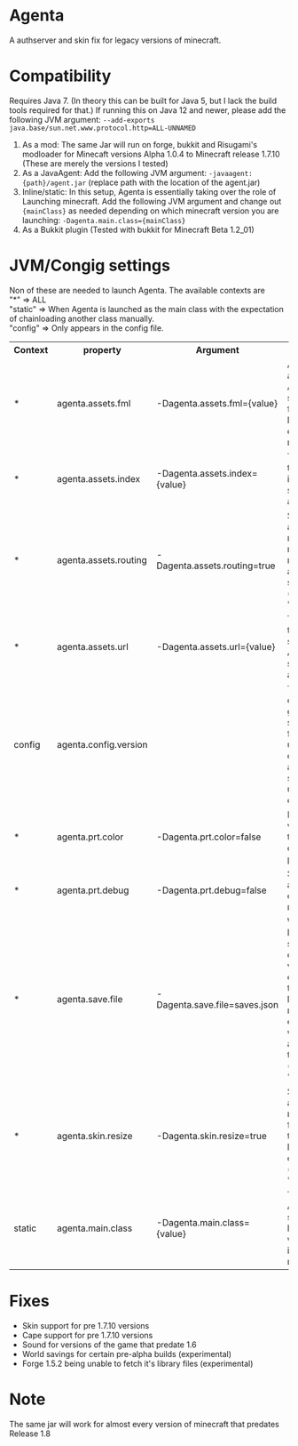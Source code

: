# Agenta
A authserver and skin fix for legacy versions of minecraft.

# Compatibility
Requires Java 7. (In theory this can be built for Java 5, but I lack the build tools required for that.)
If running this on Java 12 and newer, please add the following JVM argument: ```--add-exports java.base/sun.net.www.protocol.http=ALL-UNNAMED```

1) As a mod: The same Jar will run on forge, bukkit and Risugami's modloader for Minecaft versions Alpha 1.0.4 to Minecraft release 1.7.10 (These are merely the versions I tested)
2) As a JavaAgent: Add the following JVM argument: ```-javaagent:{path}/agent.jar``` (replace path with the location of the agent.jar)
3) Inline/static: In this setup, Agenta is essentially taking over the role of Launching minecraft. Add the following JVM argument and change out ```{mainClass}``` as needed depending on which minecraft version you are launching: ```-Dagenta.main.class={mainClass}```
4) As a Bukkit plugin (Tested with bukkit for Minecraft Beta 1.2_01)

# JVM/Congig settings 
Non of these are needed to launch Agenta. The available contexts are  <br>
"\*" => ALL<br>
"static" => When Agenta is launched as the main class with the expectation of chainloading another class manually. <br>
"config" => Only appears in the config file. 
<table>
<tr>
<th>Context</th><th>property</th><th>Argument</th><th>description</th>
</tr>
<tr>
<tr>
<td>*</td><td>agenta.assets.fml</td><td>-Dagenta.assets.fml={value}</td><td>A link to an archive Agenta should forward legacy forge download requests to</td>
</tr>
<tr>
<td>*</td><td>agenta.assets.index</td><td>-Dagenta.assets.index={value}</td><td>The URL for the asset index Agenta should use as a base</td>
</tr>
<tr>
<td>*</td><td>agenta.assets.routing</td><td>-Dagenta.assets.routing=true</td><td>Should agenta reroute requests the mojang's asset servers? (default: "true")</td>
</tr>
<tr>
<td>*</td><td>agenta.assets.url</td><td>-Dagenta.assets.url={value}</td><td>The URL for the resource server Agenta should pull assets from</td>
</tr>
<tr>
<td>config</td><td>agenta.config.version</td><td></td><td>The version of agenta that generated a set config file. Will be used to detect if agenta should upgrade a set config file</td>
</tr>
<tr>
<td>*</td><td>agenta.prt.color</td><td>-Dagenta.prt.color=false</td><td>Pass the value 'false' to disable colour printing.</td>
</tr>
<tr>
<td>*</td><td>agenta.prt.debug</td><td>-Dagenta.prt.debug=false</td><td>Should agenta show debug messages?</td>
</tr>
<tr>
<td>*</td><td>agenta.save.file</td><td>-Dagenta.save.file=saves.json</td><td>When handling saving for certain versions of old Minecraft that relied on long dead mojang endpoints, what should agenta call the save file? (default: "saves.json")</td>
</tr>
<tr>
<td>*</td><td>agenta.skin.resize</td><td>-Dagenta.skin.resize=true</td><td>Should agenta try to resize skins from 64x64 to 64x32 for better compatibility? (default: "true")</td>
</tr>
<tr>
<td>static</td><td>agenta.main.class</td><td>-Dagenta.main.class={value}</td><td>The class Agenta should try to load next when running in static/inline mode</td>
</tr>
</table>

# Fixes
- Skin support for pre 1.7.10 versions 
- Cape support for pre 1.7.10 versions
- Sound for versions of the game that predate 1.6
- World savings for certain pre-alpha builds (experimental)
- Forge 1.5.2 being unable to fetch it's library files (experimental)

# Note
The same jar will work for almost every version of minecraft that predates Release 1.8
